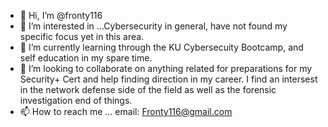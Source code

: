 - 👋 Hi, I’m @fronty116
- 👀 I’m interested in ...Cybersecurity in general, have not found my specific focus yet in this area.
- 🌱 I’m currently learning through the KU Cybersecuity Bootcamp, and self education in my spare time.
- 💞️ I’m looking to collaborate on anything related for preparations for my Security+ Cert and help finding direction in my career. I find an intersest in the network defense side of
the field as well as the forensic investigation end of things. 
- 📫 How to reach me ... email: Fronty116@gmail.com 

<!---
fronty116/fronty116 is a ✨ special ✨ repository because its `README.md` (this file) appears on your GitHub profile.
You can click the Preview link to take a look at your changes.
--->
